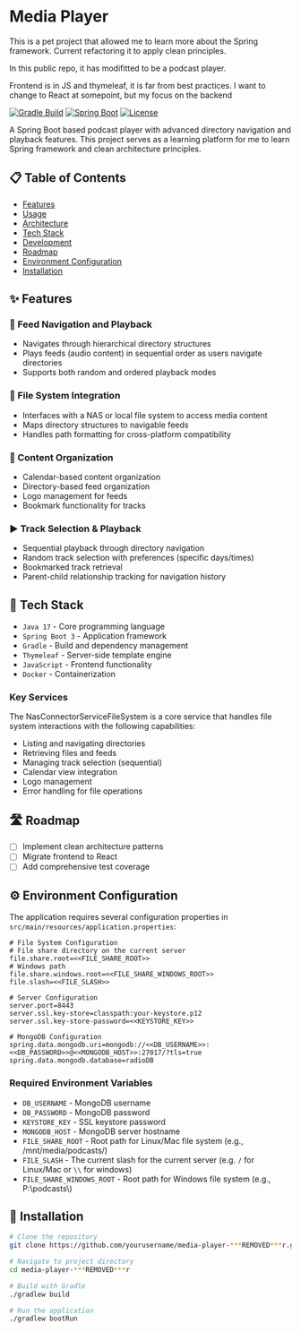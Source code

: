 # Media Player
This is a pet project that allowed me to learn more about the Spring framework. Current refactoring it to apply clean principles.

In this public repo, it has modifitted to be a podcast player.

Frontend is in JS and thymeleaf, it is far from best practices. I want to change to React at somepoint, but my focus on the backend

[![Gradle Build](https://img.shields.io/badge/build-gradle-blue.svg)](https://gradle.org/)
[![Spring Boot](https://img.shields.io/badge/Spring%20Boot-3-green.svg)](https://spring.io/projects/spring-boot)
[![License](https://img.shields.io/badge/license-MIT-blue.svg)](LICENSE)

A Spring Boot based podcast player with advanced directory navigation and playback features. This project serves as a learning platform for me to learn Spring framework and clean architecture principles.

## 📋 Table of Contents
- [Features](#features)
- [Usage](#usage)
- [Architecture](#architecture)
- [Tech Stack](#tech-stack)
- [Development](#development)
- [Roadmap](#roadmap)
- [Environment Configuration](#environment-configuration)
- [Installation](#installation)


## ✨ Features

### 🎵 Feed Navigation and Playback
* Navigates through hierarchical directory structures
* Plays feeds (audio content) in sequential order as users navigate directories
* Supports both random and ordered playback modes

### 💾 File System Integration
* Interfaces with a NAS or local file system to access media content
* Maps directory structures to navigable feeds
* Handles path formatting for cross-platform compatibility

### 📁 Content Organization
* Calendar-based content organization
* Directory-based feed organization
* Logo management for feeds
* Bookmark functionality for tracks

### ▶️ Track Selection & Playback
* Sequential playback through directory navigation
* Random track selection with preferences (specific days/times)
* Bookmarked track retrieval
* Parent-child relationship tracking for navigation history

## 🔧 Tech Stack
* `Java 17` - Core programming language
* `Spring Boot 3` - Application framework
* `Gradle` - Build and dependency management
* `Thymeleaf` - Server-side template engine
* `JavaScript` - Frontend functionality
* `Docker` - Containerization


### Key Services
The NasConnectorServiceFileSystem is a core service that handles file system interactions with the following capabilities:
* Listing and navigating directories
* Retrieving files and feeds
* Managing track selection (sequential)
* Calendar view integration
* Logo management
* Error handling for file operations

## 🛣️ Roadmap
- [ ] Implement clean architecture patterns
- [ ] Migrate frontend to React
- [ ] Add comprehensive test coverage

## ⚙️ Environment Configuration

The application requires several configuration properties in `src/main/resources/application.properties`:

```properties
# File System Configuration
# File share directory on the current server
file.share.root=<<FILE_SHARE_ROOT>>
# Windows path
file.share.windows.root=<<FILE_SHARE_WINDOWS_ROOT>>
file.slash=<<FILE_SLASH>>

# Server Configuration
server.port=8443
server.ssl.key-store=classpath:your-keystore.p12
server.ssl.key-store-password=<<KEYSTORE_KEY>>

# MongoDB Configuration
spring.data.mongodb.uri=mongodb://<<DB_USERNAME>>:<<DB_PASSWORD>>@<<MONGODB_HOST>>:27017/?tls=true
spring.data.mongodb.database=radioDB
```

### Required Environment Variables
* `DB_USERNAME` - MongoDB username
* `DB_PASSWORD` - MongoDB password
* `KEYSTORE_KEY` - SSL keystore password
* `MONGODB_HOST` - MongoDB server hostname
* `FILE_SHARE_ROOT` - Root path for Linux/Mac file system (e.g., /mnt/media/podcasts/)
* `FILE_SLASH` - The current slash for the current server (e.g. `/` for Linux/Mac or `\\` for windows)
* `FILE_SHARE_WINDOWS_ROOT` - Root path for Windows file system (e.g., P:\\podcasts\\)

## 🚀 Installation

```bash
# Clone the repository
git clone https://github.com/yourusername/media-player-***REMOVED***r.git

# Navigate to project directory
cd media-player-***REMOVED***r

# Build with Gradle
./gradlew build

# Run the application
./gradlew bootRun
```
